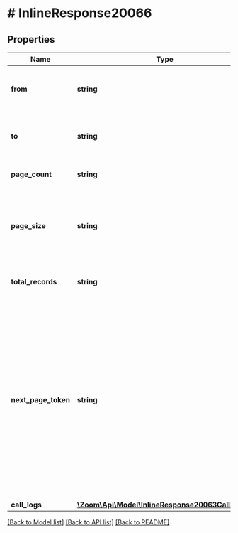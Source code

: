 # # InlineResponse20066

## Properties

Name | Type | Description | Notes
------------ | ------------- | ------------- | -------------
**from** | **string** | Date from which you would like to view the logs. | [optional] 
**to** | **string** | Date up to which you would like to view the phone log. | [optional] 
**page_count** | **string** | Total number of pages | [optional] 
**page_size** | **string** | The number of records returned within a single API call for each page. | [optional] 
**total_records** | **string** | The total number of records returned. | [optional] 
**next_page_token** | **string** | The next page token is used to paginate through large result sets. A next page token will be returned whenever the set of available results exceeds the current page size. The expiration period for this token is 15 minutes. | [optional] 
**call_logs** | [**\Zoom\Api\Model\InlineResponse20063CallLogs[]**](InlineResponse20063CallLogs.md) | Call Log | [optional] 

[[Back to Model list]](../../README.md#documentation-for-models) [[Back to API list]](../../README.md#documentation-for-api-endpoints) [[Back to README]](../../README.md)


